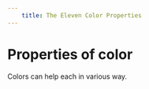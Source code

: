 ```yaml
---
    title: The Eleven Color Properties
---
```


# Properties of color

Colors can help each in various way.